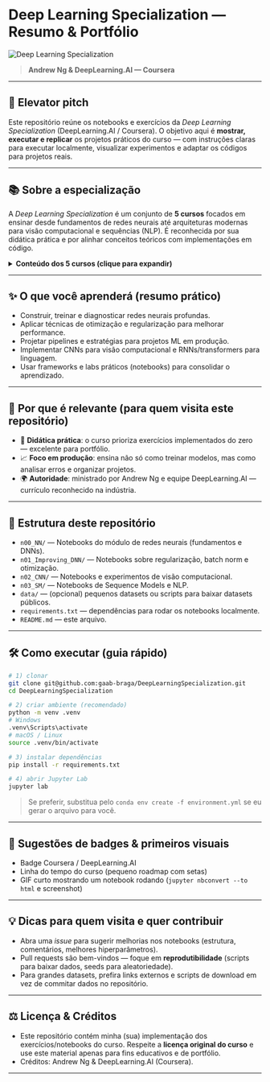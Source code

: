 # Deep Learning Specialization — Resumo & Portfólio

![Deep Learning Specialization](https://www.coursera.org/specializations/deep-learning)

> **Andrew Ng & DeepLearning.AI — Coursera**

---

## 🎯 Elevator pitch

Este repositório reúne os notebooks e exercícios da *Deep Learning Specialization* (DeepLearning.AI / Coursera). O objetivo aqui é **mostrar, executar e replicar** os projetos práticos do curso — com instruções claras para executar localmente, visualizar experimentos e adaptar os códigos para projetos reais.

---

## 📚 Sobre a especialização

A *Deep Learning Specialization* é um conjunto de **5 cursos** focados em ensinar desde fundamentos de redes neurais até arquiteturas modernas para visão computacional e sequências (NLP). É reconhecida por sua didática prática e por alinhar conceitos teóricos com implementações em código.

<details>
<summary><strong>Conteúdo dos 5 cursos (clique para expandir)</strong></summary>

1. **Neural Networks and Deep Learning** — fundamentos: forward/backward propagation, funções de ativação, rede totalmente conectada.
2. **Improving Deep Neural Networks: Hyperparameter tuning, Regularization and Optimization** — técnicas práticas: regularização, normalização por batch, otimização (Momentum, RMSprop, Adam) e tuning.
3. **Structuring Machine Learning Projects** — estratégia de projeto, análise de erros, ciclo de produção em machine learning.
4. **Convolutional Neural Networks** — CNNs para visão computacional: detecção, reconhecimento, transfer learning, redes residuais.
5. **Sequence Models** — RNNs, LSTMs, word embeddings, atenção/transformers e aplicações em NLP.

</details>

---

## ✨ O que você aprenderá (resumo prático)

* Construir, treinar e diagnosticar redes neurais profundas.
* Aplicar técnicas de otimização e regularização para melhorar performance.
* Projetar pipelines e estratégias para projetos ML em produção.
* Implementar CNNs para visão computacional e RNNs/transformers para linguagem.
* Usar frameworks e labs práticos (notebooks) para consolidar o aprendizado.

---

## 🚀 Por que é relevante (para quem visita este repositório)

* 🧠 **Didática prática**: o curso prioriza exercícios implementados do zero — excelente para portfólio.
* 📈 **Foco em produção**: ensina não só como treinar modelos, mas como analisar erros e organizar projetos.
* 🌍 **Autoridade**: ministrado por Andrew Ng e equipe DeepLearning.AI — currículo reconhecido na indústria.

---

## 🔎 Estrutura deste repositório

* `n00_NN/` — Notebooks do módulo de redes neurais (fundamentos e DNNs).
* `n01_Improving_DNN/` — Notebooks sobre regularização, batch norm e otimização.
* `n02_CNN/` — Notebooks e experimentos de visão computacional.
* `n03_SM/` — Notebooks de Sequence Models e NLP.
* `data/` — (opcional) pequenos datasets ou scripts para baixar datasets públicos.
* `requirements.txt` — dependências para rodar os notebooks localmente.
* `README.md` — este arquivo.

---

## 🛠 Como executar (guia rápido)

```bash
# 1) clonar
git clone git@github.com:gaab-braga/DeepLearningSpecialization.git
cd DeepLearningSpecialization

# 2) criar ambiente (recomendado)
python -m venv .venv
# Windows
.venv\Scripts\activate
# macOS / Linux
source .venv/bin/activate

# 3) instalar dependências
pip install -r requirements.txt

# 4) abrir Jupyter Lab
jupyter lab
```

> Se preferir, substitua pelo `conda env create -f environment.yml` se eu gerar o arquivo para você.

---

## 📌 Sugestões de badges & primeiros visuais

* Badge Coursera / DeepLearning.AI
* Linha do tempo do curso (pequeno roadmap com setas)
* GIF curto mostrando um notebook rodando (`jupyter nbconvert --to html` e screenshot)

---

## 💡 Dicas para quem visita e quer contribuir

* Abra uma *issue* para sugerir melhorias nos notebooks (estrutura, comentários, melhores hiperparâmetros).
* Pull requests são bem-vindos — foque em **reprodutibilidade** (scripts para baixar dados, seeds para aleatoriedade).
* Para grandes datasets, prefira links externos e scripts de download em vez de commitar dados no repositório.

---

## ⚖️ Licença & Créditos

* Este repositório contém minha (sua) implementação dos exercícios/notebooks do curso. Respeite a **licença original do curso** e use este material apenas para fins educativos e de portfólio.
* Créditos: Andrew Ng & DeepLearning.AI (Coursera).

---

